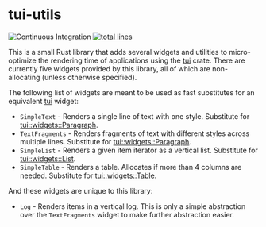 # tui-utils

![Continuous Integration](https://github.com/Acizza/tui-utils/workflows/Continuous%20Integration/badge.svg)
[![total lines](https://tokei.rs/b1/github/acizza/tui-utils)](https://github.com/acizza/tui-utils)

This is a small Rust library that adds several widgets and utilities to micro-optimize the rendering time of applications using the [tui](https://github.com/fdehau/tui-rs) crate.
There are currently five widgets provided by this library, all of which are non-allocating (unless otherwise specified).

The following list of widgets are meant to be used as fast substitutes for an equivalent [tui](https://github.com/fdehau/tui-rs) widget:

* `SimpleText` - Renders a single line of text with one style. Substitute for [tui::widgets::Paragraph](https://docs.rs/tui/0.14.0/tui/widgets/struct.Paragraph.html).
* `TextFragments` - Renders fragments of text with different styles across multiple lines. Substitute for [tui::widgets::Paragraph](https://docs.rs/tui/0.14.0/tui/widgets/struct.Paragraph.html).
* `SimpleList` - Renders a given item iterator as a vertical list. Substitute for [tui::widgets::List](https://docs.rs/tui/0.14.0/tui/widgets/struct.List.html).
* `SimpleTable` - Renders a table. Allocates if more than 4 columns are needed. Substitute for [tui::widgets::Table](https://docs.rs/tui/0.14.0/tui/widgets/struct.Table.html).

And these widgets are unique to this library:

* `Log` - Renders items in a vertical log. This is only a simple abstraction over the `TextFragments` widget to make further abstraction easier.
